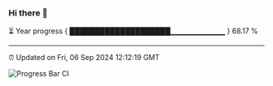 ### Hi there 👋

⏳ Year progress { ████████████████████▁▁▁▁▁▁▁▁▁▁ } 68.17 %

---

⏰ Updated on Fri, 06 Sep 2024 12:12:19 GMT

![Progress Bar CI](https://github.com/liununu/liununu/workflows/Progress%20Bar%20CI/badge.svg)
